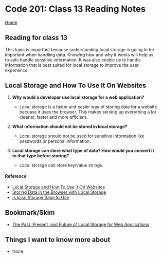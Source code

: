 # Code 201: Class 13 Reading Notes

[Home](https://mtorres6739.github.io/reading-notes/)

## Reading for class 13

This topic is important because understanding local storage is going to be important when handling data.  Knowing how and why it works will help us to safe handle sensitive information.  It was also enable us to handle information that is best suited for local storage to improve the user experience.

## Local Storage and How To Use It On Websites

1. **Why would a developer use local storage for a web application?**

    - Local storage is a faster and easier way of storing data for a website becuase it uses the browser.  This makes serving up everything a lot cleaner, faster and more efficient.
2. **What information should not be stored in local storage?**

    - Local storage should not be used for sensitive information like passwords or personal information.
  
3. **Local storage can store what type of data? How would you convert it to that type before storing?**

    - Local storage can store key/value strings.

#### Reference

- [Local Storage and How To Use It On Websites](https://www.smashingmagazine.com/2010/10/local-storage-and-how-to-use-it/)
- [Storing Data in the Browser with Local Storage](https://stackabuse.com/storing-data-in-the-browser-with-localstorage/)
- [Is local Storage Sage to Use](https://snyk.io/blog/is-localstorage-safe-to-use/#:~:text=Be%20smart%20about%20data%20storage&text=However%2C%20local%20storage%20should%20never,site's%20server%20is%20already%20secure.)

## Bookmark/Skim

- [The Past, Present, and Future of Local Storage for Web Applications](http://diveinto.html5doctor.com/storage.html)

## Things I want to know more about

- None

